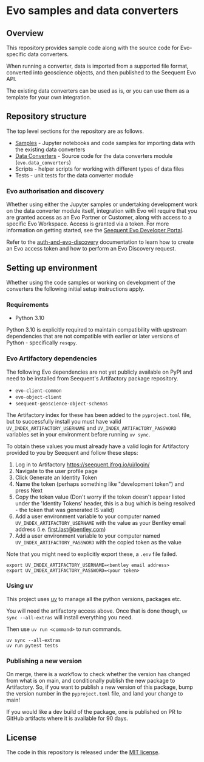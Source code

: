 # Evo samples and data converters

## Overview

This repository provides sample code along with the source code for Evo-specific data converters.

When running a converter, data is imported from a supported file format, converted into geoscience objects, and then published to the Seequent Evo API.

The existing data converters can be used as is, or you can use them as a template for your own integration.

## Repository structure

The top level sections for the repository are as follows.

- [Samples](samples/README.md) - Jupyter notebooks and code samples for importing data with the existing data converters
- [Data Converters](src/evo/data_converters/README.md) - Source code for the data converters module (`evo.data_converters`)
- Scripts - helper scripts for working with different types of data files
- Tests - unit tests for the data converter module

### Evo authorisation and discovery

Whether using either the Jupyter samples or undertaking development work on the data converter module itself, integration with Evo will require that you are granted access as an Evo Partner or Customer, along with access to a specific Evo Workspace. Access is granted via a token. For more information on getting started, see the [Seequent Evo Developer Portal](https://developer.seequent.com/).

Refer to the [auth-and-evo-discovery](samples/auth-and-evo-discovery/python/README.md) documentation to learn how to create an Evo access token and how to perform an Evo Discovery request.

## Setting up environment

Whether using the code samples or working on development of the converters the following initial setup instructions apply.

### Requirements

* Python 3.10

Python 3.10 is explicitly required to maintain compatibility with upstream dependencies that are not compatible with earlier or later versions of Python - specifically `resqpy`.

### Evo Artifactory dependencies

The following Evo dependencies are not yet publicly available on PyPI and need to be installed from Seequent's Artifactory package repository.

* `evo-client-common`
* `evo-object-client`
* `seequent-geoscience-object-schemas`

The Artifactory index for these has been added to the `pyproject.toml` file,  but to successfully install you must have valid `UV_INDEX_ARTIFACTORY_USERNAME` and `UV_INDEX_ARTIFACTORY_PASSWORD` variables set in your environment before running `uv sync`.

To obtain these values you must already have a valid login for Artifactory provided to you by Seequent and follow these steps:

1. Log in to Artifactory https://seequent.jfrog.io/ui/login/
1. Navigate to the user profile page
1. Click Generate an Identity Token
1. Name the token (perhaps something like "development token") and press Next
1. Copy the token value (Don't worry if the token doesn't appear listed under the 'Identity Tokens' header, this is a bug which is being resolved - the token that was generated IS valid)
1. Add a user environment variable to your computer named `UV_INDEX_ARTIFACTORY_USERNAME` with the value as your Bentley email address (i.e. first.last@bentley.com)
1. Add a user environment variable to your computer named `UV_INDEX_ARTIFACTORY_PASSWORD` with the copied token as the value

Note that you might need to explicitly export these, a `.env` file failed.
```shell
export UV_INDEX_ARTIFACTORY_USERNAME=<bentley email address>
export UV_INDEX_ARTIFACTORY_PASSWORD=<your token>
```

### Using uv
This project uses [uv](https://docs.astral.sh/uv/) to manage all the python
versions, packages etc. 

You will need the artifactory access above. Once that is done though, `uv sync --all-extras` will install everything you need. 

Then use `uv run <command>` to run commands.

```shell
uv sync --all-extras
uv run pytest tests
```

### Publishing a new version
On merge, there is a workflow to check whether the version has changed from what is on main, and conditionally publish the new package to Artifactory. So, if you want to publish a new version of this package, bump the version number in the `pyproject.toml` file, and land your change to main!

If you would like a dev build of the package, one is published on PR to GitHub artifacts where it is available for 90 days.

## License

The code in this repository is released under the [MIT license](LICENSE).